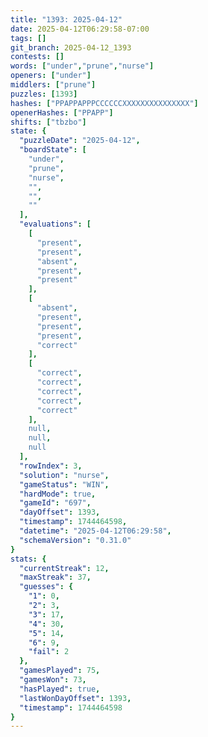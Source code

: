 ```yaml
---
title: "1393: 2025-04-12"
date: 2025-04-12T06:29:58-07:00
tags: []
git_branch: 2025-04-12_1393
contests: []
words: ["under","prune","nurse"]
openers: ["under"]
middlers: ["prune"]
puzzles: [1393]
hashes: ["PPAPPAPPPCCCCCCXXXXXXXXXXXXXXX"]
openerHashes: ["PPAPP"]
shifts: ["tbzbo"]
state: {
  "puzzleDate": "2025-04-12",
  "boardState": [
    "under",
    "prune",
    "nurse",
    "",
    "",
    ""
  ],
  "evaluations": [
    [
      "present",
      "present",
      "absent",
      "present",
      "present"
    ],
    [
      "absent",
      "present",
      "present",
      "present",
      "correct"
    ],
    [
      "correct",
      "correct",
      "correct",
      "correct",
      "correct"
    ],
    null,
    null,
    null
  ],
  "rowIndex": 3,
  "solution": "nurse",
  "gameStatus": "WIN",
  "hardMode": true,
  "gameId": "697",
  "dayOffset": 1393,
  "timestamp": 1744464598,
  "datetime": "2025-04-12T06:29:58",
  "schemaVersion": "0.31.0"
}
stats: {
  "currentStreak": 12,
  "maxStreak": 37,
  "guesses": {
    "1": 0,
    "2": 3,
    "3": 17,
    "4": 30,
    "5": 14,
    "6": 9,
    "fail": 2
  },
  "gamesPlayed": 75,
  "gamesWon": 73,
  "hasPlayed": true,
  "lastWonDayOffset": 1393,
  "timestamp": 1744464598
}
---
```

<!-- more -->
